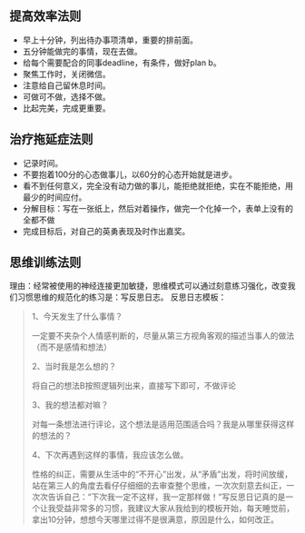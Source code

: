 ## 提高效率法则 ##
- 早上十分钟，列出待办事项清单，重要的排前面。
- 五分钟能做完的事情，现在去做。
- 给每个需要配合的同事deadline，有条件，做好plan b。
- 聚焦工作时，关闭微信。
- 注意给自己留休息时间。
- 可做可不做，选择不做。
- 比起完美，完成更重要。
## 治疗拖延症法则 ##
- 记录时间。
- 不要抱着100分的心态做事儿，以60分的心态开始就是进步。
- 看不到任何意义，完全没有动力做的事儿，能拒绝就拒绝，实在不能拒绝，用最少的时间应付。
- 分解目标：写在一张纸上，然后对着操作，做完一个化掉一个，表单上没有的全都不做
- 完成目标后，对自己的英勇表现及时作出嘉奖。
## 思维训练法则 ##
理由：经常被使用的神经连接更加敏捷，思维模式可以通过刻意练习强化，改变我们习惯思维的规范化的练习是：写反思日志。
反思日志模板：
>  1、今天发生了什么事情？
>
> 一定要不夹杂个人情感判断的，尽量从第三方视角客观的描述当事人的做法（而不是感情和想法）
> 
>  2、当时我是怎么想的？
> 
> 将自己的想法B按照逻辑列出来，直接写下即可，不做评论
> 
>  3、我的想法都对嘛？
> 
> 对每一条想法进行评论，这个想法是适用范围适合吗？我是从哪里获得这样的想法的？
> 
>  4、下次再遇到这样的事情，我应该怎么做。 
> 
>  性格的纠正，需要从生活中的“不开心”出发，从“矛盾”出发，将时间放缓，站在第三人的角度去看仔仔细细的去审查整个思维，一次次刻意去纠正，一次次告诉自己：“下次我一定不这样，我一定那样做！”写反思日记真的是一个让我受益非常多的习惯，我建议大家从我给到的模板开始，每天睡觉前，拿出10分钟，想想今天哪里过得不是很满意，原因是什么，如何改正。
